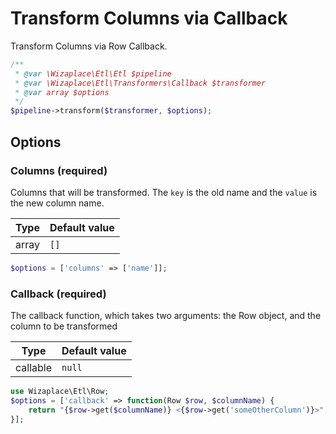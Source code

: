# Transform Columns via Callback

Transform Columns via Row Callback.

```php
/**
 * @var \Wizaplace\Etl\Etl $pipeline
 * @var \Wizaplace\Etl\Transformers\Callback $transformer
 * @var array $options
 */
$pipeline->transform($transformer, $options);
```


## Options

### Columns (required)
Columns that will be transformed. The `key` is the old name and the `value` is the new column name.

| Type | Default value |
|----- | ------------- |
| array | `[]` |

```php
$options = ['columns' => ['name']];
```

### Callback (required)
The callback function, which takes two arguments: the Row object, and the column to be transformed

| Type     | Default value |
|--------- | ------------- |
| callable | `null`        |

```php
use Wizaplace\Etl\Row;
$options = ['callback' => function(Row $row, $columnName) {
    return "{$row->get($columnName)} <{$row->get('someOtherColumn')}>";
}];
```
